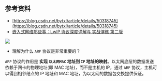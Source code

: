 ## 参考资料

-   [https://blog.csdn.net/bytxl/article/details/50318745](https://blog.csdn.net/bytxl/article/details/50318745)
-   [嵌入式网络那些事：LwIP 协议深度详解与 实战演练 第二版](http://120.27.32.195/uploads/bookfile/201507/9787517033127_1.pdf)

![](https://img-blog.csdn.net/20151215180214839)

-   理解为什么 `ARP` 协议是非常重要的？

`ARP` 协议的作用是 **实现 `以太网MAC` 地址到 `IP` 地址的映射**。以太网底层的数据发送依赖于网卡的物理地址(即 MAC 地址)，而不是主机的 IP，通过 `ARP` 协议，主机可以得到相邻结点的 IP 地址和 MAC 地址，为以太网的数据包交换提供保证。